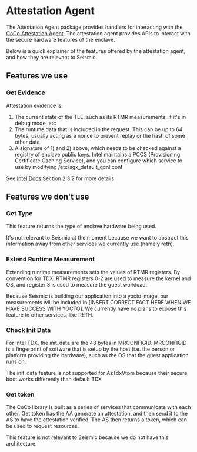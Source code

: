 # Attestation Agent

The Attestation Agent package provides handlers for interacting with the [CoCo Attestation Agent](https://github.com/confidential-containers/guest-components/tree/main/attestation-agent). The attestation agent provides APIs to interact with the secure hardware features of the enclave. 

Below is a quick explainer of the features offered by the attestation agent, and how they are relevant to Seismic.

## Features we use
### Get Evidence
Attestation evidence is: 
1) The current state of the TEE, such as its RTMR measurements, if it's in debug mode, etc
2) The runtime data that is included in the request. This can be up to 64 bytes, usually acting as a nonce to prevent replay or the hash of some other data
3) A signature of 1) and 2) above, which needs to be checked against a registry of enclave public keys. Intel maintains a PCCS (Provisioning Certificate Caching Service), and you can configure which service to use by modifying /etc/sgx_default_qcnl.conf

See [Intel Docs](https://download.01.org/intel-sgx/latest/dcap-latest/linux/docs/Intel_TDX_DCAP_Quoting_Library_API.pdf) Section 2.3.2 for more details



## Features we don't use
### Get Type
This feature returns the type of enclave hardware being used. 

It's not relevant to Seismic at the moment because we want to abstract this information away from other services we currently use (namely reth).

### Extend Runtime Measurement
Extending runtime measurements sets the values of RTMR registers. By convention for TDX, RTMR registers 0-2 are used to measure the kernel and OS, and register 3 is used to measure the guest workload.

Because Seismic is building our application into a yocto image, our measurements will be included in [INSERT CORRECT FACT HERE WHEN WE HAVE SUCCESS WITH YOCTO]. We currently have no plans to expose this feature to other services, like RETH.

### Check Init Data
For Intel TDX, the init_data are the 48 bytes in MRCONFIGID. MRCONFIGID is a fingerprint of software that is setup by the host (i.e. the person or platform providing the hardware), such as the OS that the guest application runs on.

The init_data feature is not supported for AzTdxVtpm because their secure boot works differently than default TDX

### Get token
The CoCo library is built as a series of services that communicate with each other. Get token has the AA generate an attestation, and then send it to the AS to have the attestation verified. The AS then returns a token, which can be used to request resources. 

This feature is not relevant to Seismic because we do not have this architecture. 
